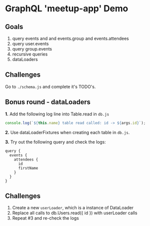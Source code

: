 # GraphQL 'meetup-app' Demo

## Goals

1. query events and and events.group and events.attendees
2. query user.events
3. query group.events
4. recursive queries
5. dataLoaders

## Challenges

Go to `./schema.js` and complete it's TODO's.

## Bonus round - dataLoaders

__1.__ Add the following log line into Table.read in `db.js`

```js
console.log(`${this.name} table read called: id -> ${args.id}`);
```

__2.__ Use dataLoaderFixtures when creating each table in `db.js`.

__3.__ Try out the following query and check the logs:
```
query {
  events {
    attendees {
      id
      firstName
    }
  }
}
```

## Challenges

1. Create a new `userLoader`, which is a instance of DataLoader
2. Replace all calls to db.Users.read({ id }) with userLoader calls
3. Repeat #3 and re-check the logs
